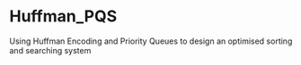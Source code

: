 # Huffman_PQS
Using Huffman Encoding and Priority Queues to design an optimised sorting and searching system
